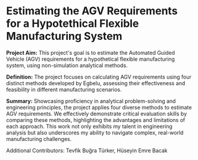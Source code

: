 # Estimating the AGV Requirements for a Hypotethical Flexible Manufacturing System


**Project Aim:** This project's goal is to estimate the Automated Guided Vehicle (AGV) requirements for a hypothetical flexible manufacturing system, using non-simulation analytical methods.

**Definition:** The project focuses on calculating AGV requirements using four distinct methods developed by Egbelu, assessing their effectiveness and feasibility in different manufacturing scenarios.

**Summary:** Showcasing proficiency in analytical problem-solving and engineering principles, the project applies four diverse methods to estimate AGV requirements. We effectively demonstrate critical evaluation skills by comparing these methods, highlighting the advantages and limitations of each approach. This work not only exhibits my talent in engineering analysis but also underscores my ability to navigate complex, real-world manufacturing challenges.

Additional Contributors: Tevfik Buğra Türker, Hüseyin Emre Bacak
